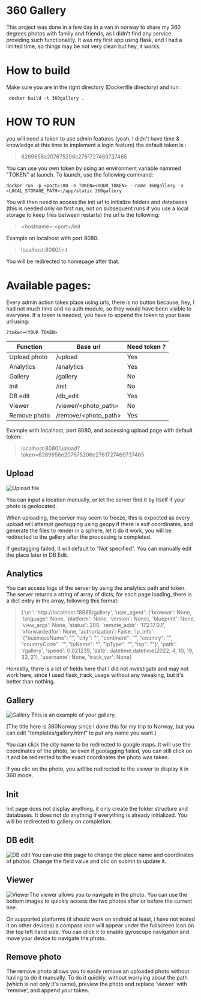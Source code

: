 ﻿# 360 Gallery

This project was done in a few day in a van in norway to share my 360 degrees photos with family and friends, as I didn't find any service providing such functionality.
It was my first app using flask, and I had a limited time, so things may be not very clean but hey, it works.


# How to build

Make sure you are in the right directory (Dockerfile directory) and run :
```
 docker build -t 360gallery .
```

# HOW TO RUN

you will need a token to use admin features (yeah, I didn't have time & knowledge at this time to implement a login feature) the default token is :
> 6269656e207675206c2761727469737465

You can use you own token by using an environment variable nammed "TOKEN" at launch.
To launch, use the following command:
```
docker run -p <port>:80 -e TOKEN=<YOUR_TOKEN> --name 360gallery -v <LOCAL_STORAGE_PATH>:/app/static 360gallery
```
You will then need to access the init url to initialize folders and databases (this is needed only on first run, not on subsequent runs if you use a local storage to keep files between restarts)
the url is the following:
> \<hostname>:\<port>/init

Example on localhost with port 8080:
> localhost:8080/init

You will be redirected to homepage after that.

# Available pages:

Every admin action takes place using urls, there is no button because, hey, I had not much time and no auth module, so they would have been visible to everyone.
If a token is needed, you have to append the token to your base url using:

``` 
?token=<YOUR TOKEN>
```


|Function |Base url | Need token ?|
|--|--|--|
| Upload photo | /upload | Yes  |
| Analytics | /analytics | Yes |
| Gallery | /gallery | No |
|Init|/init|No|
|DB edit|/db_edit|Yes|
|Viewer|/viewer/<photo_path> | No
|Remove photo | /remove/<photo_path> | Yes

Example with localhost, port 8080, and accessing upload page with default token:
> localhost:8080/upload?token=6269656e207675206c2761727469737465

## Upload

![Upload file](https://www.zupimages.net/up/22/14/60th.jpg)

You can input a location manually, or let the server find it by itself if your photo is geolocated.

When uploading, the server may seem to freeze, this is expected as every upload will attempt geotagging using geopy if there is exif coordinates, and generate the files to render in a sphere, let it do it work, you will be redirected to the gallery after the processing is completed. 

If geotagging failed, it will default to "Not specified". You can manually edit the place later in DB Edit.

## Analytics

You can access logs of the server by using the analytics path and token. The server returns a string of array of dicts, for each page loading, there is a dict entry in the array, following this format:
> {'url': 'ht<span>tp://<span>localhost:18888/gallery', 'user_agent': {'browser': None, 'language': None, 'platform': None, 'version': None}, 'blueprint': None, 'view_args': None, 'status': 200, 'remote_addr': '172.17.0.1', 'xforwardedfor': None, 'authorization': False, 'ip_info': '{"businessName": "", "city": "", "continent": "", "country": "", "countryCode": "", "ipName": "", "ipType": "", "isp": ""}', 'path': '/gallery', 'speed': 0.021239, 'date': datetime.datetime(2022, 4, 10, 19, 33, 21), 'username': None, 'track_var': None}

Honestly, there is a lot of fields here that I did not investigate and may not work here, since I used flask_track_usage without any tweaking, but it's better than nothing.


## Gallery
![Gallery](https://www.zupimages.net/up/22/14/xvgj.jpg)
This is an example of your gallery.

(The title here is 360Norway since I done this for my trip to Norway, but you can edit "templates/gallery.html" to put any name you want.)

You can click the city name to be redirected to google maps. It will use the coordinates of the photo, so even if geotagging failed, you can still click on it and be redirected to the exact coordinates the photo was taken.

If you clic on the photo, you will be redirected to the viewer to display it in 360 mode.


## Init

Init page does not display anything, it only create the folder structure and databases. It does not do anything if everything is already initialized. You will be redirected to gallery on completion.

## DB edit
![DB edit](https://www.zupimages.net/up/22/14/ymun.jpg)
You can use this page to change the place name and coordinates of photos. Change the field value and clic on submit to update it.

## Viewer
![Viewer](https://www.zupimages.net/up/22/14/s7hi.jpg)The viewer allows you to navigate in the photo. You can use the bottom images to quickly access the two photos after or before the current one.

On supported platforms (it should work on android at least, i have not tested it on other devices) a compass icon will appear under the fullscreen icon on the top left hand side. You can click it to enable gyroscope navigation and move your device to navigate the photo.

## Remove photo

The remove photo allows you to easily remove an uploaded photo without having to do it manually. To do it quickly, without worrying about the path (which is not only it's name), preview the photo and replace 'viewer' with 'remove', and append your token.
